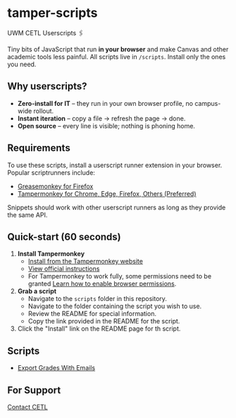 # tamper-scripts
UWM CETL Userscripts 🖇️

Tiny bits of JavaScript that run **in your browser** and make Canvas and other academic tools less painful.  All scripts live in `/scripts`. Install only the ones you need.

## Why userscripts?
* **Zero-install for IT** – they run in your own browser profile, no campus-wide rollout.
* **Instant iteration** – copy a file → refresh the page → done.
* **Open source** – every line is visible; nothing is phoning home.

## Requirements
To use these scripts, install a userscript runner extension in your browser. Popular scriptrunners include:

* [Greasemonkey for Firefox](https://addons.mozilla.org/en-US/firefox/addon/greasemonkey/)
* [Tampermonkey for Chrome, Edge, Firefox, Others (Preferred)](https://www.tampermonkey.net/)

Snippets should work with other userscript runners as long as they provide the same API.

## Quick-start (60 seconds)
1. **Install Tampermonkey**  
   * [Install from the Tampermonkey website](https://www.tampermonkey.net/)
   * [View official instructions](https://www.tampermonkey.net/faq.php#Q100)
   * For Tampermonkey to work fully, some permissions need to be granted [Learn how to enable browser permissions](https://www.tampermonkey.net/faq.php#Q209).
2. **Grab a script**  
   * Navigate to the `scripts` folder in this repository.  
   * Navigate to the folder containing the script you wish to use.
   * Review the README for special information.
   * Copy the link provided in the README for the script.
3. Click the "Install" link on the README page for th script.

## Scripts
* [Export Grades With Emails](scripts/export-grades-with-emails/README.md)

## For Support
[Contact CETL](https://uwm.edu/cetl/about/contact/)
